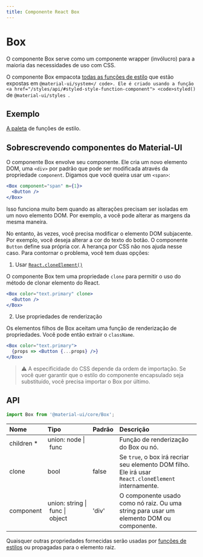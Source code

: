 ```yaml
---
title: Componente React Box
---
```


# Box

<p class="description">O componente Box serve como um componente wrapper (invólucro) para a maioria das necessidades de uso com CSS.</p>

O componente Box empacota [ todas as funções de estilo](/system/basics/#all-inclusive) que estão expostas em `@material-ui/system</ code>.
Ele é criado usando a função <a href="/styles/api/#styled-style-function-component"> <code>styled()`</a> de `@material-ui/styles `.

## Exemplo

[A paleta](/system/palette/) de funções de estilo.

## Sobrescrevendo componentes do Material-UI

O componente Box envolve seu componente. Ele cria um novo elemento DOM, uma `<div>` por padrão que pode ser modificada através da propriedade `component`. Digamos que você queira usar um `<span>`:

```jsx
<Box component="span" m={1}>
  <Button />
</Box>
```

Isso funciona muito bem quando as alterações precisam ser isoladas em um novo elemento DOM. Por exemplo, a você pode alterar as margens da mesma maneira.

No entanto, às vezes, você precisa modificar o elemento DOM subjacente. Por exemplo, você deseja alterar a cor do texto do botão. O componente `Button` define sua própria cor. A herança por CSS não nos ajuda nesse caso. Para contornar o problema, você tem duas opções:

1. Usar [`React.cloneElement()`](https://reactjs.org/web-app/react-api.html#cloneelement)

O componente Box tem uma propriedade `clone` para permitir o uso do método de clonar elemento do React.

```jsx
<Box color="text.primary" clone>
  <Button />
</Box>
```

2. Use propriedades de renderização

Os elementos filhos de Box aceitam uma função de renderização de propriedades. Você pode então extrair o `className`.

```jsx
<Box color="text.primary">
  {props => <Button {...props} />}
</Box>
```

> ⚠️ A especificidade do CSS depende da ordem de importação. Se você quer garantir que o estilo do componente encapsulado seja substituído, você precisa importar o Box por último.

## API

```jsx
import Box from '@material-ui/core/Box';
```

| Nome                                                    | Tipo                                                                                                              | Padrão                                  | Descrição                                                                                            |
|:------------------------------------------------------- |:----------------------------------------------------------------------------------------------------------------- |:--------------------------------------- |:---------------------------------------------------------------------------------------------------- |
| <span class="prop-name required">children&nbsp;*</span> | <span class="prop-type">union:&nbsp;node&nbsp;&#124;<br />&nbsp;func<br /></span>                                 |                                         | Função de renderização do Box ou nó.                                                                 |
| <span class="prop-name">clone</span>                    | <span class="prop-type">bool</span>                                                                               | <span class="prop-default">false</span> | Se `true`, o box irá recriar seu elemento DOM filho. Ele irá usar `React.cloneElement` internamente. |
| <span class="prop-name">component</span>                | <span class="prop-type">union:&nbsp;string&nbsp;&#124;<br />&nbsp;func&nbsp;&#124;<br />&nbsp;object<br /></span> | <span class="prop-default">'div'</span> | O componente usado como nó raiz. Ou uma string para usar um elemento DOM ou componente.              |


Quaisquer outras propriedades fornecidas serão usadas por [funções de estilos](/system/basics/#all-inclusive) ou propagadas para o elemento raiz.